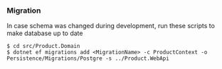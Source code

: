 ### Migration

In case schema was changed during development, run these scripts to make database up to date

```
$ cd src/Product.Domain
$ dotnet ef migrations add <MigrationName> -c ProductContext -o Persistence/Migrations/Postgre -s ../Product.WebApi
```